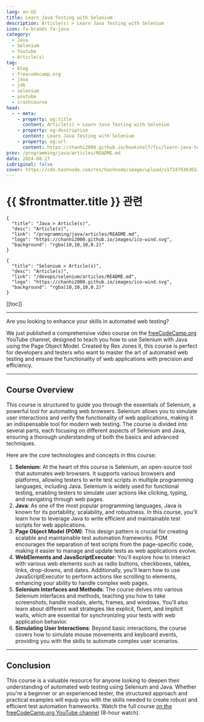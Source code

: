 ```yaml
---
lang: en-US
title: Learn Java Testing with Selenium
description: Article(s) > Learn Java Testing with Selenium
icon: fa-brands fa-java
category: 
  - Java
  - Selenium
  - Youtube
  - Article(s)
tag: 
  - blog
  - freecodecamp.org
  - java
  - jdk
  - selenium
  - youtube
  - crashcourse
head:
  - - meta:
    - property: og:title
      content: Article(s) > Learn Java Testing with Selenium
    - property: og:description
      content: Learn Java Testing with Selenium
    - property: og:url
      content: https://chanhi2000.github.io/bookshelf/fcc/learn-java-testing-with-selenium.html
prev: /programming/java/articles/README.md
date: 2024-08-27
isOriginal: false
cover: https://cdn.hashnode.com/res/hashnode/image/upload/v1724793636526/bd2fbf2d-1e0f-4a33-a77f-c8314d71330c.png
---
```


# {{ $frontmatter.title }} 관련

```component VPCard
{
  "title": "Java > Article(s)",
  "desc": "Article(s)",
  "link": "/programming/java/articles/README.md",
  "logo": "https://chanhi2000.github.io/images/ico-wind.svg",
  "background": "rgba(10,10,10,0.2)"
}
```

```component VPCard
{
  "title": "Selenium > Article(s)",
  "desc": "Article(s)",
  "link": "/devops/selenium/articles/README.md",
  "logo": "https://chanhi2000.github.io/images/ico-wind.svg",
  "background": "rgba(10,10,10,0.2)"
}
```

[[toc]]

---

<SiteInfo
  name="Learn Java Testing with Selenium"
  desc="Are you looking to enhance your skills in automated web testing? We just published a comprehensive video course on the freeCodeCamp.org YouTube channel, designed to teach you how to use Selenium with Java using the Page Object Model. Created by Rex J..."
  url="https://freecodecamp.org/news/learn-java-testing-with-selenium/"
  logo="https://cdn.freecodecamp.org/universal/favicons/favicon.ico"
  preview="https://cdn.hashnode.com/res/hashnode/image/upload/v1724793636526/bd2fbf2d-1e0f-4a33-a77f-c8314d71330c.png"/>

Are you looking to enhance your skills in automated web testing?

We just published a comprehensive video course on the [<VPIcon icon="fa-brands fa-free-code-camp"/>freeCodeCamp.org](http://freeCodeCamp.org) YouTube channel, designed to teach you how to use Selenium with Java using the Page Object Model. Created by Rex Jones II, this course is perfect for developers and testers who want to master the art of automated web testing and ensure the functionality of web applications with precision and efficiency.

---

## Course Overview

This course is structured to guide you through the essentials of Selenium, a powerful tool for automating web browsers. Selenium allows you to simulate user interactions and verify the functionality of web applications, making it an indispensable tool for modern web testing. The course is divided into several parts, each focusing on different aspects of Selenium and Java, ensuring a thorough understanding of both the basics and advanced techniques.

Here are the core technologies and concepts in this course:

1. **Selenium**: At the heart of this course is Selenium, an open-source tool that automates web browsers. It supports various browsers and platforms, allowing testers to write test scripts in multiple programming languages, including Java. Selenium is widely used for functional testing, enabling testers to simulate user actions like clicking, typing, and navigating through web pages.
2. **Java**: As one of the most popular programming languages, Java is known for its portability, scalability, and robustness. In this course, you'll learn how to leverage Java to write efficient and maintainable test scripts for web applications.
3. **Page Object Model (POM)**: This design pattern is crucial for creating scalable and maintainable test automation frameworks. POM encourages the separation of test scripts from the page-specific code, making it easier to manage and update tests as web applications evolve.
4. **WebElements and JavaScriptExecutor**: You'll explore how to interact with various web elements such as radio buttons, checkboxes, tables, links, drop-downs, and dates. Additionally, you'll learn how to use JavaScriptExecutor to perform actions like scrolling to elements, enhancing your ability to handle complex web pages.
5. **Selenium Interfaces and Methods**: The course delves into various Selenium interfaces and methods, teaching you how to take screenshots, handle modals, alerts, frames, and windows. You'll also learn about different wait strategies like explicit, fluent, and implicit waits, which are essential for synchronizing your tests with web application behavior.
6. **Simulating User Interactions**: Beyond basic interactions, the course covers how to simulate mouse movements and keyboard events, providing you with the skills to automate complex user scenarios.

---

## Conclusion

This course is a valuable resource for anyone looking to deepen their understanding of automated web testing using Selenium and Java. Whether you're a beginner or an experienced tester, the structured approach and practical examples will equip you with the skills needed to create robust and efficient test automation frameworks. Watch the full course [<VPIcon icon="fa-brands fa-youtube"/>on the freeCodeCamp.org YouTube channel](https://youtu.be/QQliGCtqD2w) (8-hour watch).

<VidStack src="youtube/QQliGCtqD2w" />

